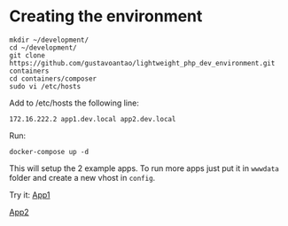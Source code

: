 # Creating the environment

```
mkdir ~/development/
cd ~/development/
git clone https://github.com/gustavoantao/lightweight_php_dev_environment.git containers
cd containers/composer
sudo vi /etc/hosts
```
Add to /etc/hosts the following line:
```
172.16.222.2 app1.dev.local app2.dev.local
```
Run:
```
docker-compose up -d
```
This will setup the 2 example apps. To run more apps just put it in `wwwdata` folder and create a new vhost in `config`.

Try it:
[App1](http://app1.dev.local)

[App2](http://app2.dev.local)
